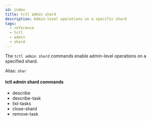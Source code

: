 ```yaml
---
id: index
title: tctl admin shard
description: Admin-level operations on a specific shard
tags:
  - reference
  - tctl
  - admin
  - shard
---
```


The `tctl admin shard` commands enable admin-level operations on a specified shard.

Alias: `shar`

#### tctl admin shard commands

- describe
- describe-task
- list-tasks
- close-shard
- remove-task

